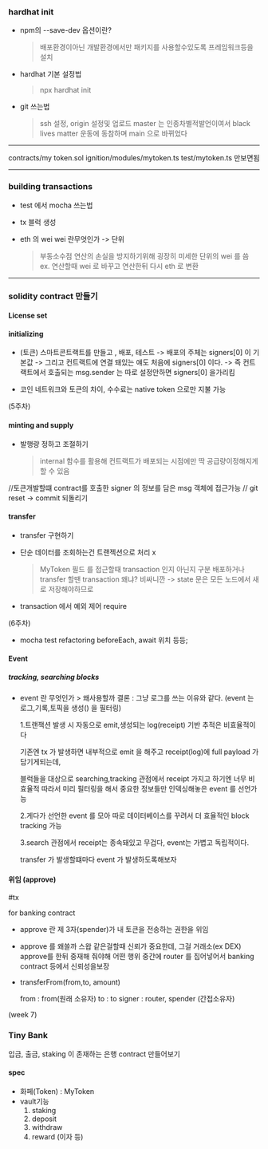 ### hardhat init

- npm의 --save-dev 옵션이란?

  > 배포환경이아닌 개발환경에서만 패키지를 사용할수있도록 프레임워크등을 설치

- hardhat 기본 설정법

  > npx hardhat init

- git 쓰는법
  > ssh 설정, origin 설정및 업로드
  > master 는 인종차별적발언이여서 black lives matter 운동에 동참하며 main 으로 바뀌었다

---

contracts/my token.sol
ignition/modules/mytoken.ts
test/mytoken.ts
만보면됨

---

### building transactions

- test 에서 mocha 쓰는법

- tx 블럭 생성

- eth 의 wei wei 란무엇인가 -> 단위
  > 부동소수점 연산의 손실을 방지하기위해 굉장히 미세한 단위의 wei 를 씀
  > ex. 연산할때 wei 로 바꾸고 연산한뒤 다시 eth 로 변환

---

### solidity contract 만들기

#### License set

#### initializing

- (토큰) 스마트콘트랙트를 만들고 , 배포, 테스트
  -> 배포의 주체는 signers[0] 이 기본값
  -> 그리고 컨트랙트에 연결 돼있는 얘도 처음에 signers[0] 이다.
  -> 즉 컨트랙트에서 호출되는 msg.sender 는 따로 설정안하면 signers[0] 을가리킴

- 코인 네트워크와 토큰의 차이, 수수료는 native token 으로만 지불 가능

(5주차)

#### minting and supply

- 발행량 정하고 조절하기
  > internal 함수를 활용해 컨트랙트가 배포되는 시점에만 딱 공급량이정해지게 할 수 있음

//토큰개발할떄 contract를 호출한 signer 의 정보를 담은 msg 객체에 접근가능
// git reset -> commit 되돌리기

#### transfer

- transfer 구현하기

- 단순 데이터를 조회하는건 트랜젝션으로 처리 x

  > MyToken 필드 를 접근할때 transaction 인지 아닌지 구분
  > 배포하거나 transfer 할땐 transaction
  > 왜냐? 비싸니깐 -> state 문은 모든 노드에서 새로 저장해야하므로

- transaction 에서 예외 제어 require

(6주차)

- mocha test refactoring
  beforeEach, await 위치 등등;

#### Event

##### tracking, searching blocks

- event 란 무엇인가 > 왜사용할까
  결론 : 그냥 로그를 쓰는 이유와 같다.
  (event 는 로그,기록,토픽을 생성() 을 필터링)

  1.트랜잭션 발생 시 자동으로 emit,생성되는 log(receipt) 기반 추적은 비효율적이다

  기존엔 tx 가 발생하면 내부적으로 emit 을 해주고
  receipt(log)에 full payload 가 담기게되는데,

  블럭들을 대상으로 searching,tracking 관점에서 receipt 가지고 하기엔 너무 비효율적
  따라서 미리 필터링을 해서 중요한 정보들만 인덱싱해놓은 event 를 선언가능

  2.게다가 선언한 event 를 모아 따로 데이터베이스를 꾸려서 더 효율적인 block tracking 가능

  3.search 관점에서 receipt는 종속돼있고 무겁다, event는 가볍고 독립적이다.

  transfer 가 발생할떄마다 event 가 발생하도록해보자

#### 위임 (approve)

#tx

for banking contract

- approve 란
  제 3자(spender)가 내 토큰을 전송하는 권한을 위임

- approve 를 왜쓸까
  스왑 같은걸할때 신뢰가 중요한데, 그걸 거래소(ex DEX) approve를 한뒤 중재해 줘야해
  어떤 행위 중간에 router 를 집어넣어서 banking contract 등에서 신뢰성을보장

- transferFrom(from,to, amount)

  from : from(원래 소유자)
  to : to
  signer : router, spender (간접소유자)

(week 7)

### Tiny Bank

입금, 출금, staking 이 존재하는 은행 contract 만들어보기

#### spec

- 화페(Token) : MyToken
- vault기능
  1. staking
  2. deposit
  3. withdraw
  4. reward (이자 등)

